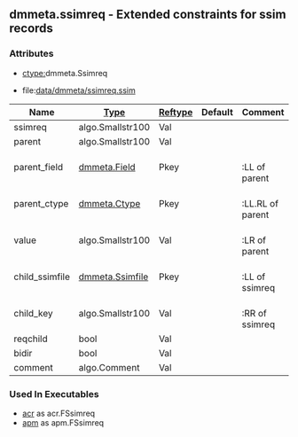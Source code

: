 ## dmmeta.ssimreq - Extended constraints for ssim records


### Attributes
<a href="#attributes"></a>
* [ctype:](/txt/ssimdb/dmmeta/ctype.md)dmmeta.Ssimreq

* file:[data/dmmeta/ssimreq.ssim](/data/dmmeta/ssimreq.ssim)

|Name|[Type](/txt/ssimdb/dmmeta/ctype.md)|[Reftype](/txt/ssimdb/dmmeta/reftype.md)|Default|Comment|
|---|---|---|---|---|
|ssimreq|algo.Smallstr100|Val|
|parent|algo.Smallstr100|Val|
|parent_field|[dmmeta.Field](/txt/ssimdb/dmmeta/field.md)|Pkey||<br>:LL of parent|
|parent_ctype|[dmmeta.Ctype](/txt/ssimdb/dmmeta/ctype.md)|Pkey||<br>:LL.RL of parent|
|value|algo.Smallstr100|Val||<br>:LR of parent|
|child_ssimfile|[dmmeta.Ssimfile](/txt/ssimdb/dmmeta/ssimfile.md)|Pkey||<br>:LL of ssimreq|
|child_key|algo.Smallstr100|Val||<br>:RR of ssimreq|
|reqchild|bool|Val|
|bidir|bool|Val|
|comment|algo.Comment|Val|

### Used In Executables
<a href="#used-in-executables"></a>
* [acr](/txt/exe/acr/README.md) as acr.FSsimreq
* [apm](/txt/exe/apm/README.md) as apm.FSsimreq

